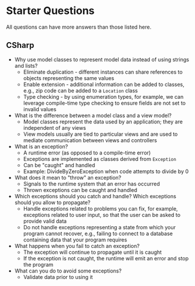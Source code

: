 # Starter Questions

All questions can have more answers than those listed here.

## CSharp

* Why use model classes to represent model data instead of using strings and lists?
  * Eliminate duplication - different instances can share references to objects representing the same values
  * Enable extension - additional information can be added to classes, e.g., zip code can be added to a `Location` class
  * Type checking - by using enumeration types, for example, we can leverage compile-time type checking to ensure fields are not set to invalid values
* What is the difference between a model class and a view model?
  * Model classes represent the data used by an application; they are independent of any views
  * View models usually are tied to particular views and are used to mediate communication between views and controllers
* What is an exception?
  * A runtime error (as opposed to a compile-time error)
  * Exceptions are implemented as classes derived from `Exception`
  * Can be "caught" and handled
  * Example: DivideByZeroException when code attempts to divide by 0
* What does it mean to "throw" an exception?
  * Signals to the runtime system that an error has occurred
  * Thrown exceptions can be caught and handled
* Which exceptions should you catch and handle?  Which exceptions should you allow to propagate?
  * Handle exceptions related to problems you can fix, for example, exceptions related to user input, so that the user can be asked to provide valid data
  * Do not handle exceptions representing a state from which your program cannot recover, e.g., failing to connect to a database containing data that your program requires
* What happens when you fail to catch an exception?
  * The exception will continue to propagate until it is caught
  * If the exception is not caught, the runtime will emit an error and stop the program
* What can you do to avoid some exceptions?
  * Validate data prior to using it
